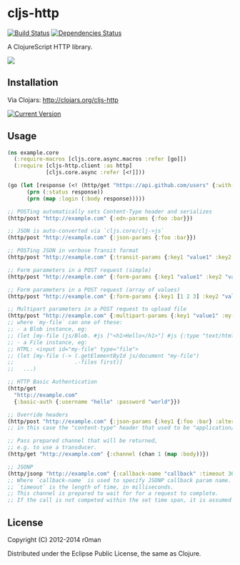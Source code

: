 # cljs-http
  [![Build Status](https://travis-ci.org/r0man/cljs-http.png)](https://travis-ci.org/r0man/cljs-http)
  [![Dependencies Status](http://jarkeeper.com/r0man/cljs-http/status.png)](http://jarkeeper.com/r0man/cljs-http)

A ClojureScript HTTP library.

![](http://imgs.xkcd.com/comics/server_attention_span.png)

## Installation

Via Clojars: http://clojars.org/cljs-http

[![Current Version](https://clojars.org/cljs-http/latest-version.svg)](https://clojars.org/cljs-http)

## Usage

```clojure
(ns example.core
  (:require-macros [cljs.core.async.macros :refer [go]])
  (:require [cljs-http.client :as http]
            [cljs.core.async :refer [<!]]))

(go (let [response (<! (http/get "https://api.github.com/users" {:with-credentials? false}))]
      (prn (:status response))
      (prn (map :login (:body response)))))

;; POSTing automatically sets Content-Type header and serializes
(http/post "http://example.com" {:edn-params {:foo :bar}})

;; JSON is auto-converted via `cljs.core/clj->js`
(http/post "http://example.com" {:json-params {:foo :bar}})

;; POSTing JSON in verbose Transit format
(http/post "http://example.com" {:transit-params {:key1 "value1" :key2 "value2"}})

;; Form parameters in a POST request (simple)
(http/post "http://example.com" {:form-params {:key1 "value1" :key2 "value2"}})

;; Form parameters in a POST request (array of values)
(http/post "http://example.com" {:form-params {:key1 [1 2 3] :key2 "value2"}})

;; Multipart parameters in a POST request to upload file
(http/post "http://example.com" {:multipart-params {:key1 "value1" :my-file my-file}})
;; where `my-file` can one of these:
;; - a Blob instance, eg:
;; (let [my-file (js/Blob. #js ["<h1>Hello</h1>"] #js {:type "text/html})] ...)
;; - a File instance, eg:
;; HTML: <input id="my-file" type="file">
;; (let [my-file (-> (.getElementById js/document "my-file")
;;                   .-files first)]
;;   ...)

;; HTTP Basic Authentication
(http/get
  "http://example.com"
  {:basic-auth {:username "hello" :password "world"}})

;; Override headers
(http/post "http://example.com" {:json-params {:key1 {:foo :bar} :alternative-headers {"content-type" "alternative-content-type"}}})
;; in this case the "content-type" header that used to be "application/json" will be "alternative-content-type"

;; Pass prepared channel that will be returned,
;; e.g. to use a transducer.
(http/get "http://example.com" {:channel (chan 1 (map :body))})

;; JSONP
(http/jsonp "http://example.com" {:callback-name "callback" :timeout 3000})
;; Where `callback-name` is used to specify JSONP callback param name. Defaults to "callback".
;; `timeout` is the length of time, in milliseconds.
;; This channel is prepared to wait for for a request to complete.
;; If the call is not competed within the set time span, it is assumed to have failed.
```

## License

Copyright (C) 2012-2014 r0man

Distributed under the Eclipse Public License, the same as Clojure.
